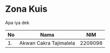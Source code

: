 # Zona Kuis

Apa iya dek

| No  | Nama                   | NIM     |
| --- | ---------------------- | ------- |
| 1.  | Akwan Cakra Tajimalela | 2209098 |

